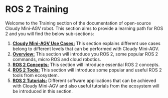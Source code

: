 # ROS 2 Training
Welcome to the Training section of the documentation of open-source Cloudy Mini-AGV robot. This section aims to provide a learning path for ROS 2 and you will find the below sub-sections:

1. [**Cloudy Mini-AGV Use Cases:**](/agv/learning/useCase/) This section explains different use cases belong to different levels that can be performed with Cloudy Mini-AGV.
2. [**Overview:**](/agv/learning/warmingUp/) This section will introduce you ROS 2, some popular ROS 2 commands, micro ROS and cloud robotics.
3. [**ROS 2 Concepts:**](/agv/learning/rosConcepts/) This section will introduce essential ROS 2 concepts.
4. [**ROS 2 Tools:**](/agv/learning/rosTools) This section will introduce some popular and useful ROS 2 tools from ecosystem.
5. [**ROS 2 Tutorials:**](/agv/learning/rosTutorials/) Different software applications that can be achieved with Cloudy Mini-AGV and also useful tutorials from the ecosystem will be introduced in this section.


